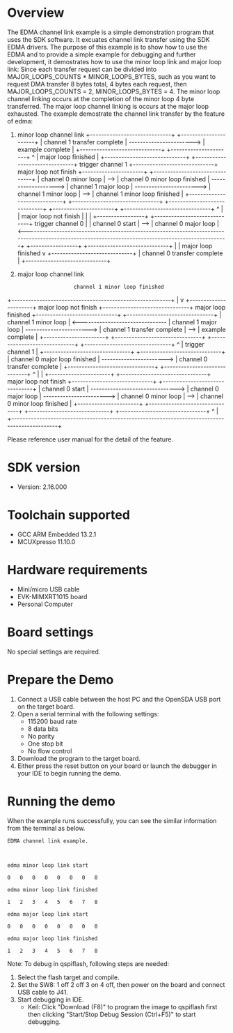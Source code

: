 Overview
========
The EDMA channel link example is a simple demonstration program that uses the SDK software.
It excuates channel link transfer using the SDK EDMA drivers.
The purpose of this example is to show how to use the EDMA and to provide a simple example for
debugging and further development, it demostrates how to use the minor loop link and major loop link:
Since each transfer request can be divided into MAJOR_LOOPS_COUNTS * MINOR_LOOPS_BYTES,
such as you want to request DMA transfer 8 bytes total, 4 bytes each request, then MAJOR_LOOPS_COUNTS = 2, MINOR_LOOPS_BYTES = 4.
The minor loop channel linking occurs at the completion of the minor loop 4 byte transferred.
The major loop channel linking is occurs at the major loop exhausted.
The example demostrate the channel link transfer by the feature of edma:
1. minor loop channel link
                                                                                                                   +-----------------------------+                          +----------------------+
                                                                                                                   | channel 1 transfer complete | -----------------------> |   example complete   |
                                                                                                                   +-----------------------------+                          +----------------------+
                                                                                                                     ^
                                                                                                                     | major loop finished
                                                                                                                     |
                        +-----------------------------+     +-------------------------------+  trigger channel 1   +-----------------------------+  major loop not finish   +----------------------+     +-------------------------------+
                        |    channel 0 minor loop     | --> | channel 0 minor loop finished | -------------------> |    channel 1 major loop     | -----------------------> | channel 1 minor loop | --> | channel 1 minor loop finished |
                        +-----------------------------+     +-------------------------------+                      +-----------------------------+                          +----------------------+     +-------------------------------+
                          ^                                                                                                                                                                                |
                          | major loop not finish                                                                                                                                                          |
                          |                                                                                                                                                                                |
+-----------------+     +-----------------------------+      trigger channel 0                                                                                                                             |
| channel 0 start | --> |    channel 0 major loop     | <--------------------------------------------------------------------------------------------------------------------------------------------------+
+-----------------+     +-----------------------------+
                          |
                          | major loop finished
                          v
                        +-----------------------------+
                        | channel 0 transfer complete |
                        +-----------------------------+

2. major loop channel link

                         channel 1 minor loop finished
  +---------------------------------------------------------+
  |                                                         v
+----------------------+  major loop not finish           +-------------------------------+  major loop finished     +-----------------------------+     +-------------------------------+
| channel 1 minor loop | <------------------------------- |     channel 1 major loop      | -----------------------> | channel 1 transfer complete | --> |       example complete        |
+----------------------+                                  +-------------------------------+                          +-----------------------------+     +-------------------------------+
                                                            ^
                                                            | trigger channel 1
                                                            |
                                                          +-------------------------------+                          +-----------------------------+
                                                          | channel 0 major loop finished | -----------------------> | channel 0 transfer complete |
                                                          +-------------------------------+                          +-----------------------------+
                                                            ^
                                                            |
                                                            |
+----------------------+                                  +-------------------------------+  major loop not finish   +-----------------------------+     +-------------------------------+
|   channel 0 start    | -------------------------------> |     channel 0 major loop      | -----------------------> |    channel 0 minor loop     | --> | channel 0 minor loop finished |
+----------------------+                                  +-------------------------------+                          +-----------------------------+     +-------------------------------+
                                                            ^                                                                                              |
                                                            +----------------------------------------------------------------------------------------------+


Please reference user manual for the detail of the feature.


SDK version
===========
- Version: 2.16.000

Toolchain supported
===================
- GCC ARM Embedded  13.2.1
- MCUXpresso  11.10.0

Hardware requirements
=====================
- Mini/micro USB cable
- EVK-MIMXRT1015 board
- Personal Computer

Board settings
==============
No special settings are required.

Prepare the Demo
================
1.  Connect a USB cable between the host PC and the OpenSDA USB port on the target board. 
2.  Open a serial terminal with the following settings:
    - 115200 baud rate
    - 8 data bits
    - No parity
    - One stop bit
    - No flow control
3.  Download the program to the target board.
4.  Either press the reset button on your board or launch the debugger in your IDE to begin running the demo.

Running the demo
================
When the example runs successfully, you can see the similar information from the terminal as below.
~~~~~~~~~~~~~~~~~~~~~
EDMA channel link example.



edma minor loop link start

0	0	0	0	0	0	0	0	

edma minor loop link finished

1	2	3	4	5	6	7	8	

edma major loop link start

0	0	0	0	0	0	0	0	

edma major loop link finished

1	2	3	4	5	6	7	8	
~~~~~~~~~~~~~~~~~~~~~


Note:
To debug in qspiflash, following steps are needed:
1. Select the flash target and compile.
3. Set the SW8: 1 off 2 off 3 on 4 off, then power on the board and connect USB cable to J41.
4. Start debugging in IDE.
   - Keil: Click "Download (F8)" to program the image to qspiflash first then clicking "Start/Stop Debug Session (Ctrl+F5)" to start debugging.
